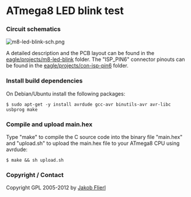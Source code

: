 # ATmega8 LED blink test

### Circuit schematics

![m8-led-blink-sch.png](../../raw/master/eagle/projects/m8-led-blink/m8-led-blink-sch.png)

A detailed description and the PCB layout can be found in the [eagle/projects/m8-led-blink](../../tree/master/eagle/projects/m8-led-blink) folder. The "ISP_PIN6" connector pinouts can be found in the [eagle/projects/con-isp-pin6](../../tree/master/eagle/projects/con-isp-pin6) folder.

### Install build dependencies

On Debian/Ubuntu install the following packages:

```
$ sudo apt-get -y install avrdude gcc-avr binutils-avr avr-libc usbprog make
```

### Compile and upload main.hex

Type "make" to compile the C source code into the binary file "main.hex" and "upload.sh" to upload the main.hex file to your ATmega8 CPU using avrdude:

```
$ make && sh upload.sh
```

### Copyright / Contact

Copyright GPL 2005-2012 by [Jakob Flierl](https://github.com/koppi)
